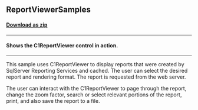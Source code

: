 ## ReportViewerSamples
#### [Download as zip](https://grapecity.github.io/DownGit/#/home?url=https://github.com/GrapeCity/ComponentOne-WPF-Samples/tree/master/NET_462/Legacy/ReportViewer/CS/ReportViewerSamples)
____
#### Shows the C1ReportViewer control in action.
____
This sample uses C1ReportViewer to display reports that were created by SqlServer
Reporting Services and cached. The user can select the desired report and rendering 
format. The report is requested from the web server.

The user can interact with the C1ReportViewer to page through the report, change
the zoom factor, search or select relevant portions of the report, print, and
also save the report to a file.
